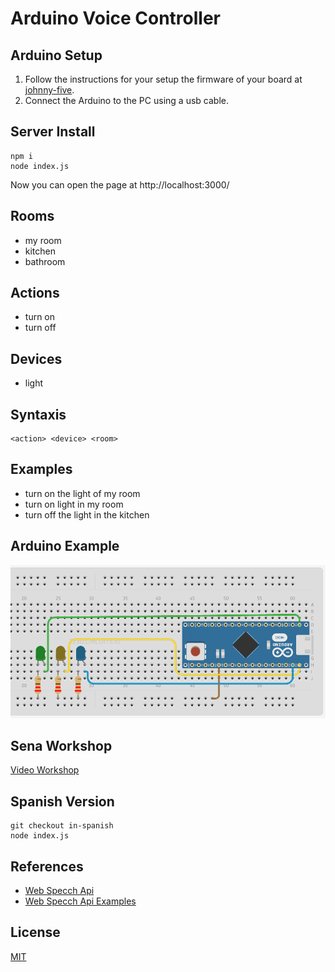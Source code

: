 # Arduino Voice Controller

## Arduino Setup
1. Follow the instructions for your setup the firmware of your board at [johnny-five].
2. Connect the Arduino to the PC using a usb cable.

## Server Install

```
npm i
node index.js
```

Now you can open the page at http://localhost:3000/

## Rooms
* my room
* kitchen
* bathroom

## Actions
* turn on
* turn off

## Devices
* light

## Syntaxis
```
<action> <device> <room>
```

## Examples
* turn on the light of my room
* turn on light in my room
* turn off the light in the kitchen

## Arduino Example
![Arduino Example](README/arduino_example.png)

## Sena Workshop
[Video Workshop]

## Spanish Version
```
git checkout in-spanish
node index.js
```

## References
* [Web Specch Api]
* [Web Specch Api Examples]

## License
[MIT]

[Web Speech Api]: <https://github.com/mdn/web-speech-api/>
[johnny-five]: <http://johnny-five.io/>
[MIT]: License
[Web Specch Api Examples]: <https://github.com/mdn/web-speech-api/>
[Web Specch Api]: <https://developer.mozilla.org/en-US/docs/Web/API/Web_Speech_API>
[Video Workshop]: <https://vimeo.com/208178907>
